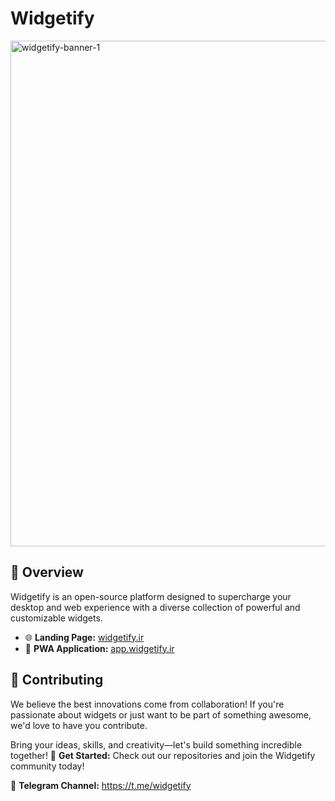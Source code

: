 # Widgetify
<img width="809" alt="widgetify-banner-1" src="https://github.com/user-attachments/assets/0ecc4f47-b3d5-4d54-acea-1a3a70e6b727" />

## 🚀 Overview
Widgetify is an open-source platform designed to supercharge your desktop and web experience with a diverse collection of powerful and customizable widgets.

- 🌐 **Landing Page:** [widgetify.ir](https://widgetify.ir)
- 📱 **PWA Application:**  [app.widgetify.ir](https://app.widgetify.ir)

## 🤝 Contributing
We believe the best innovations come from collaboration! If you're passionate about widgets or just want to be part of something awesome, we'd love to have you contribute.

Bring your ideas, skills, and creativity—let's build something incredible together!
🔗 **Get Started:** Check out our repositories and join the Widgetify community today!

💌 **Telegram Channel:** https://t.me/widgetify
